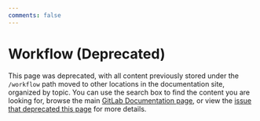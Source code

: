 ```yaml
---
comments: false
---
```


# Workflow (Deprecated)

This page was deprecated, with all content previously stored under the `/workflow` path moved
to other locations in the documentation site, organized by topic. You can use the search
box to find the content you are looking for, browse the main [GitLab Documentation page](../README.md),
or view the [issue that deprecated this page](https://gitlab.com/gitlab-org/gitlab/issues/32940)
for more details.
